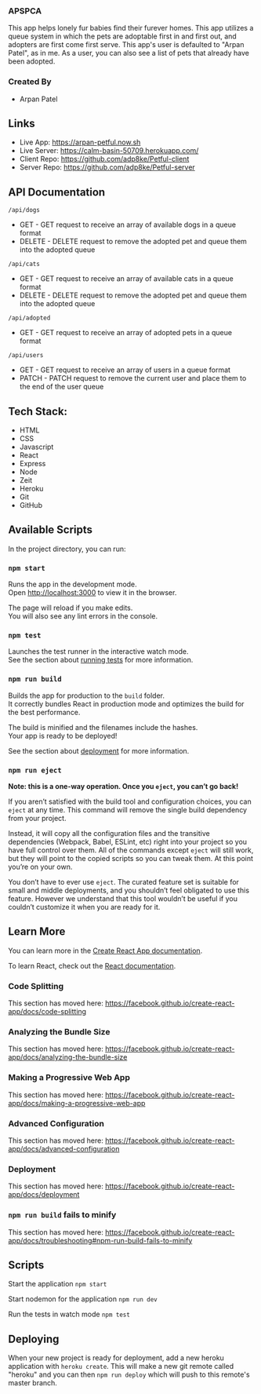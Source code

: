 ### APSPCA

This app helps lonely fur babies find their furever homes. This app utilizes a queue system in which the pets are adoptable first in and first out, and adopters are first come first serve. This app's user is defaulted to "Arpan Patel", as in me. As a user, you can also see a list of pets that already have been adopted. 

### Created By
- Arpan Patel

## Links
- Live App: https://arpan-petful.now.sh
- Live Server: https://calm-basin-50709.herokuapp.com/
- Client Repo: https://github.com/adp8ke/Petful-client
- Server Repo: https://github.com/adp8ke/Petful-server

## API Documentation

`/api/dogs`
  - GET - GET request to receive an array of available dogs in a queue format
  - DELETE - DELETE request to remove the adopted pet and queue them into the adopted queue

`/api/cats`
  - GET - GET request to receive an array of available cats in a queue format
  - DELETE - DELETE request to remove the adopted pet and queue them into the adopted queue

`/api/adopted`
  - GET - GET request to receive an array of adopted pets in a queue format

`/api/users`
  - GET - GET request to receive an array of users in a queue format
  - PATCH - PATCH request to remove the current user and place them to the end of the user queue

## Tech Stack:
- HTML
- CSS
- Javascript
- React
- Express
- Node
- Zeit
- Heroku
- Git
- GitHub

## Available Scripts

In the project directory, you can run:

### `npm start`

Runs the app in the development mode.<br />
Open [http://localhost:3000](http://localhost:3000) to view it in the browser.

The page will reload if you make edits.<br />
You will also see any lint errors in the console.

### `npm test`

Launches the test runner in the interactive watch mode.<br />
See the section about [running tests](https://facebook.github.io/create-react-app/docs/running-tests) for more information.

### `npm run build`

Builds the app for production to the `build` folder.<br />
It correctly bundles React in production mode and optimizes the build for the best performance.

The build is minified and the filenames include the hashes.<br />
Your app is ready to be deployed!

See the section about [deployment](https://facebook.github.io/create-react-app/docs/deployment) for more information.

### `npm run eject`

**Note: this is a one-way operation. Once you `eject`, you can’t go back!**

If you aren’t satisfied with the build tool and configuration choices, you can `eject` at any time. This command will remove the single build dependency from your project.

Instead, it will copy all the configuration files and the transitive dependencies (Webpack, Babel, ESLint, etc) right into your project so you have full control over them. All of the commands except `eject` will still work, but they will point to the copied scripts so you can tweak them. At this point you’re on your own.

You don’t have to ever use `eject`. The curated feature set is suitable for small and middle deployments, and you shouldn’t feel obligated to use this feature. However we understand that this tool wouldn’t be useful if you couldn’t customize it when you are ready for it.

## Learn More

You can learn more in the [Create React App documentation](https://facebook.github.io/create-react-app/docs/getting-started).

To learn React, check out the [React documentation](https://reactjs.org/).

### Code Splitting

This section has moved here: https://facebook.github.io/create-react-app/docs/code-splitting

### Analyzing the Bundle Size

This section has moved here: https://facebook.github.io/create-react-app/docs/analyzing-the-bundle-size

### Making a Progressive Web App

This section has moved here: https://facebook.github.io/create-react-app/docs/making-a-progressive-web-app

### Advanced Configuration

This section has moved here: https://facebook.github.io/create-react-app/docs/advanced-configuration

### Deployment

This section has moved here: https://facebook.github.io/create-react-app/docs/deployment

### `npm run build` fails to minify

This section has moved here: https://facebook.github.io/create-react-app/docs/troubleshooting#npm-run-build-fails-to-minify

## Scripts

Start the application `npm start`

Start nodemon for the application `npm run dev`

Run the tests in watch mode `npm test`

## Deploying

When your new project is ready for deployment, add a new heroku application with `heroku create`. This will make a new git remote called "heroku" and you can then `npm run deploy` which will push to this remote's master branch.
